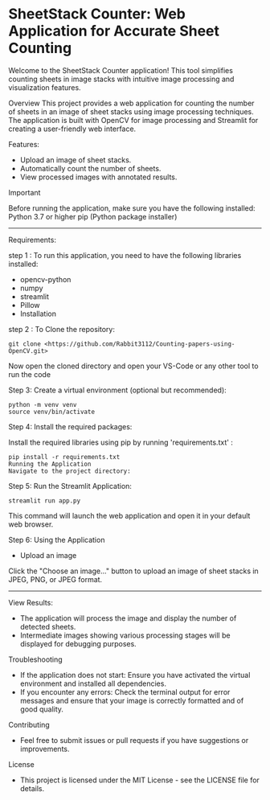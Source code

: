 # SheetStack Counter: Web Application for Accurate Sheet Counting
Welcome to the SheetStack Counter application! This tool simplifies counting sheets in image stacks with intuitive image processing and visualization features.

Overview
This project provides a web application for counting the number of sheets in an image of sheet stacks using image processing techniques. The application is built with OpenCV for image processing and Streamlit for creating a user-friendly web interface.


Features:

* Upload an image of sheet stacks.
* Automatically count the number of sheets.
* View processed images with annotated results.

Important 

Before running the application, make sure you have the following installed:
Python 3.7 or higher
pip (Python package installer)

----------------------------------------------------------------------------------------------------------------------------------------------------------------------------------------------------



Requirements:


step 1 : To run this application, you need to have the following libraries installed:

* opencv-python
* numpy
* streamlit
* Pillow
* Installation





step 2 : To Clone the repository:

    git clone <https://github.com/Rabbit3112/Counting-papers-using-OpenCV.git>


Now open the cloned directory and open your VS-Code or any other tool to run the code







Step 3: Create a virtual environment (optional but recommended):


    python -m venv venv
    source venv/bin/activate 






Step 4: Install the required packages:

Install the required libraries using pip by running 'requirements.txt' :


    pip install -r requirements.txt
    Running the Application
    Navigate to the project directory:







Step 5: Run the Streamlit Application:


    streamlit run app.py

This command will launch the web application and open it in your default web browser.






Step 6: Using the Application

* Upload an image

Click the "Choose an image..." button to upload an image of sheet stacks in JPEG, PNG, or JPEG format.



---------------------------------------------------------------------------------------------------------------------------------------------------------------------------


View Results:

* The application will process the image and display the number of detected sheets.
* Intermediate images showing various processing stages will be displayed for debugging purposes.

Troubleshooting

* If the application does not start: Ensure you have activated the virtual environment and installed all dependencies.
* If you encounter any errors: Check the terminal output for error messages and ensure that your image is correctly formatted and of good quality.


Contributing

* Feel free to submit issues or pull requests if you have suggestions or improvements.


License
* This project is licensed under the MIT License - see the LICENSE file for details.
